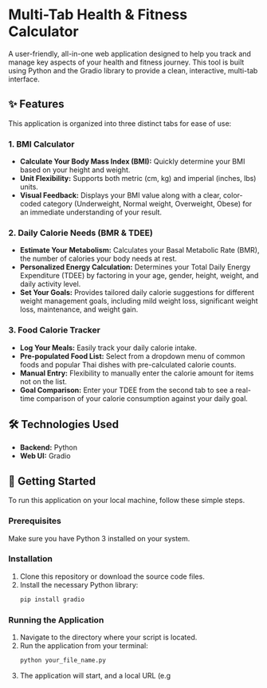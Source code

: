 # Multi-Tab Health & Fitness Calculator

A user-friendly, all-in-one web application designed to help you track and manage key aspects of your health and fitness journey. This tool is built using Python and the Gradio library to provide a clean, interactive, multi-tab interface.



## ✨ Features

This application is organized into three distinct tabs for ease of use:

### 1.  BMI Calculator
* **Calculate Your Body Mass Index (BMI):** Quickly determine your BMI based on your height and weight.
* **Unit Flexibility:** Supports both metric (cm, kg) and imperial (inches, lbs) units.
* **Visual Feedback:** Displays your BMI value along with a clear, color-coded category (Underweight, Normal weight, Overweight, Obese) for an immediate understanding of your result.

### 2. Daily Calorie Needs (BMR & TDEE)
* **Estimate Your Metabolism:** Calculates your Basal Metabolic Rate (BMR), the number of calories your body needs at rest.
* **Personalized Energy Calculation:** Determines your Total Daily Energy Expenditure (TDEE) by factoring in your age, gender, height, weight, and daily activity level.
* **Set Your Goals:** Provides tailored daily calorie suggestions for different weight management goals, including mild weight loss, significant weight loss, maintenance, and weight gain.

### 3. Food Calorie Tracker
* **Log Your Meals:** Easily track your daily calorie intake.
* **Pre-populated Food List:** Select from a dropdown menu of common foods and popular Thai dishes with pre-calculated calorie counts.
* **Manual Entry:** Flexibility to manually enter the calorie amount for items not on the list.
* **Goal Comparison:** Enter your TDEE from the second tab to see a real-time comparison of your calorie consumption against your daily goal.

## 🛠️ Technologies Used

* **Backend:** Python
* **Web UI:** Gradio

## 🚀 Getting Started

To run this application on your local machine, follow these simple steps.

### Prerequisites

Make sure you have Python 3 installed on your system.

### Installation

1.  Clone this repository or download the source code files.
2.  Install the necessary Python library:
    ```bash
    pip install gradio
    ```

### Running the Application

1.  Navigate to the directory where your script is located.
2.  Run the application from your terminal:
    ```bash
    python your_file_name.py
    ```
3.  The application will start, and a local URL (e.g
